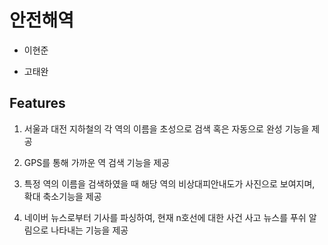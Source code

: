 # 안전해역
- 이현준

- 고태완



## Features


1. 서울과 대전 지하철의 각 역의 이름을 초성으로 검색 혹은 자동으로 완성 기능을 제공

2. GPS를 통해 가까운 역 검색 기능을 제공

3. 특정 역의 이름을 검색하였을 때 해당 역의 비상대피안내도가 사진으로 보여지며, 확대 축소기능을 제공

4. 네이버 뉴스로부터 기사를 파싱하여, 현재 n호선에 대한 사건 사고 뉴스를 푸쉬 알림으로 나타내는 기능을 제공
